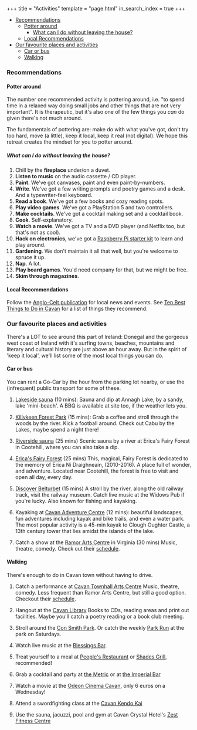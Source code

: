 +++
title = "Activities"
template = "page.html"
in_search_index = true
+++

- [Recommendations](#recommendations)
  - [Potter around](#potter-around)
    - [What can I do without leaving the house?](#what-can-i-do-without-leaving-the-house)
  - [Local Recommendations](#local-recommendations)
- [Our favourite places and activities](#our-favourite-places-and-activities)
  - [Car or bus](#car-or-bus)
  - [Walking](#walking)

### Recommendations
#### Potter around
The number one recommended activity is pottering around, i.e. "to spend time in a relaxed way doing small jobs and other things that are not very important". It is therapeutic, but it's also one of the few things you _can_ do given there's not much around. 

The fundamentals of pottering are: make do with what you've got, don't try too hard, move (a little), keep it local, keep it real (not digital). We hope this retreat creates the mindset for you to potter around.

##### What can I do without leaving the house?

1. Chill by the **fireplace** under/on a duvet.
2. **Listen to music** on the audio cassette / CD player.
3. **Paint**. We've got canvases, paint and even paint-by-numbers.
4. **Write**. We've got a few writing prompts and poetry games and a desk. And a typewriter-feel keyboard.
5. **Read a book**. We've got a few books and cozy reading spots.
6. **Play video games**. We've got a PlayStation 5 and two controllers.
7. **Make cocktails**. We've got a cocktail making set and a cocktail book.
8. **Cook**. Self-explanatory.
9. **Watch a movie**. We've got a TV and a DVD player (and Netflix too, but that's not as cool).
10. **Hack on electronics**, we've got a [Raspberry Pi starter kit](https://www.amazon.co.uk/dp/B094J982N4/ref=sspa_dk_detail_3) to learn and play around.
11. **Gardening**. We don't maintain it all that well, but you're welcome to spruce it up.
12. **Nap**. A lot.
13. **Play board games**. You'd need company for that, but we might be free.
14. **Skim through magazines**.

#### Local Recommendations

Follow the [Anglo-Celt publication](https://www.anglocelt.ie/) for local news and events. See [Ten Best Things to Do in Cavan](https://www.anglocelt.ie/2024/11/20/ten-best-things-to-do-in-cavan/) for a list of things they recommend.

### Our favourite places and activities

There's a LOT to see around this part of Ireland: Donegal and the gorgeous west coast of Ireland with it's surfing towns, beaches, mountains and literary and cultural history are just above an hour away. But in the spirit of 'keep it local', we'll list some of the most local things you can do.

#### Car or bus
You can rent a Go-Car by the hour from the parking lot nearby, or use the (infrequent) public transport for some of these.

1. [Lakeside sauna](https://maps.app.goo.gl/h9J6u1btGHZuq5YW7) (10 mins): Sauna and dip at Annagh Lake, by a sandy, lake 'mini-beach'. A BBQ is available at site too, if the weather lets you.

2. [Killykeen Forest Park](https://cuilcaghlakelands.org/geosite/killykeen-forest-park/) (15 mins): Grab a coffee and stroll through the woods by the river. Kick a football around. Check out Cabu by the Lakes, maybe spend a night there!

3. [Riverside sauna](https://maps.app.goo.gl/7gzkx1reBUnKhUC98) (25 mins)
Scenic sauna by a river at Erica's Fairy Forest in Cootehill, where you can also take a dip. 

4. [Erica's Fairy Forest](http://www.ericasfairyforest.com/) (25 mins)
This, magical, Fairy Forest is dedicated to the memory of Erica Ní Draighneain, (2010-2016). A place full of wonder, and adventure. Located near Cootehill, the forest is free to visit and open all day, every day.

5. [Discover Belturbet](http://www.discoverbelturbet.ie/) (15 mins)
A stroll by the river, along the old railway track, visit the railway museum. Catch live music at the Widows Pub if you're lucky. Also known for fishing and kayaking.

6. Kayaking at [Cavan Adventure Centre](https://cavanadventure.ie/) (12 mins): beautiful landscapes, fun adventures including kayak and bike trails, and even a water park. The most popular activity is a 45-min kayak to Clough Oughter Castle, a 13th century tower that lies amidst the islands of the lake.

7. Catch a show at the [Ramor Arts Centre](https://ramorartscentre.com/) in Virginia (30 mins)
Music, theatre, comedy. Check out their [schedule](https://ramorartscentre.ticketsolve.com/ticketbooth/shows).

#### Walking

There's enough to do in Cavan town without having to drive.

1. Catch a performance at [Cavan Townhall Arts Centre](https://townhallartscentre.com/)
Music, theatre, comedy. Less frequent than Ramor Arts Centre, but still a good option. Checkout their [schedule](https://townhallartscentre.ticketsolve.com/ticketbooth/shows).

2. Hangout at the [Cavan Library](https://www.cavanlibrary.ie/)
Books to CDs, reading areas and print out facilities. Maybe you'll catch a poetry reading or a book club meeting.

3. Stroll around the [Con Smith  Park](https://thisiscavan.ie/directory-this_is_cava/listing/con-smith-park/). Or catch the weekly [Park Run](https://www.parkrun.ie/consmith/) at the park on Saturdays.

4. Watch live music at the [Blessings Bar](https://www.instagram.com/blessingscavan/?hl=en).

5. Treat yourself to a meal at [People's Restaurant](https://peoples.ie/) or [Shades Grill](https://www.shades-grill.ie/), recommended!
6. Grab a cocktail and party at [the Metric](https://www.imperialbarmetric.com/the-metric) or at [the Imperial Bar](https://www.instagram.com/imperialbarcavan/?hl=en)

7. Watch a movie at the [Odeon Cinema Cavan](https://www.odeoncinemas.ie/cinemas/cavan/), only 6 euros on a Wednesday!

8. Attend a swordfighting class at the [Cavan Kendo Kai](http://www.cavankendokai.com/home)

9. Use the sauna, jacuzzi, pool and gym at Cavan Crystal Hotel's [Zest Fitness Centre](https://www.cavancrystalhotel.com/hotels-with-leisure-clubs.html)